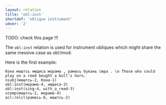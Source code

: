 ```yaml
---
layout: relation
title: 'obl:inst'
shortdef: 'oblique instrument'
udver: '2'
---
```


TODO: check this page !!!


The `obl:inst` relation is used for instrument obliques which might share the same inessive case as obl:lmod.

Here is the first example:

~~~ sdparse
Кона маштсь нюдиса морама , рамась букань сюра . \n Those who could play on a reed bought a bull's horn.
nsubj(маштсь-2, Кона-1)
obl:inst(морама-4, нюдиса-3)
obl:inst(sing-4, with_a_reed-3)
xcomp(маштсь-2, морама-4)
acl:relcl(рамась-6, маштсь-2)


~~~



<!-- Interlanguage links updated Čt lis 12 09:43:31 CET 2020 -->
